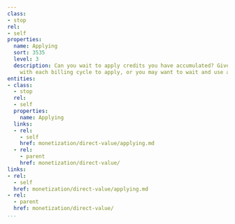 ```yaml
---
class:
- stop
rel:
- self
properties:
  name: Applying
  sort: 3535
  level: 3
  description: Can you wait to apply credits you have accumulated? Given the option
    with each billing cycle to apply, or you may want to wait and use at future date.
entities:
- class:
  - stop
  rel:
  - self
  properties:
    name: Applying
  links:
  - rel:
    - self
    href: monetization/direct-value/applying.md
  - rel:
    - parent
    href: monetization/direct-value/
links:
- rel:
  - self
  href: monetization/direct-value/applying.md
- rel:
  - parent
  href: monetization/direct-value/
...
```

